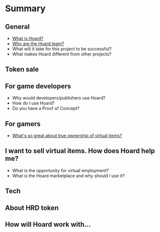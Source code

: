 # Summary

## General

* [What is Hoard?](general/executive-summary.md)
* [Who are the Hoard team?](README.md)
* What will it take for this project to be successful?
* What makes Hoard different from other projects?

## Token sale

## For game developers

* Why would developers/publishers use Hoard?
* How do I use Hoard?
* Do you have a Proof of Concept?

## For gamers

* [What's so great about true ownership of virtual items?](communication/key-stakeholder-messages-and-faqs.md)

## I want to sell virtual items. How does Hoard help me?

* What is the opportunity for virtual employment?
* What is the Hoard marketplace and why should I use it?

## Tech

## About HRD token

## How will Hoard work with...

